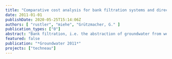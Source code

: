 ```yaml
---
title: "Comparative cost analysis for bank filtration systems and direct surface water use under different boundary conditions"
date: 2011-01-01
publishDate: 2020-05-25T15:14:06Z
authors: [ "rustler", "miehe", "Grützmacher, G." ]
publication_types: ["0"]
abstract: "Bank filtration, i.e. the abstraction of groundwater from wells along a river or lake, thus inducing infiltration has a long history as (pre-) treatment step for drinking water production in Europe. The goal of this study is to assess whether groundwater waterworks using BF have a cost advantage compared to SWTPs if both, water abstraction and treatment processes are considered."
featured: false
publication: "*Groundwater 2011*"
projects: ["techneau"]
---
```


